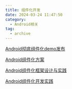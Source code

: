 ```yaml
---
title: 组件化开发
date: 2024-03-24 11:47:50
category:
  - Android相关
tag:
  - archive
---
```

[Android彻底组件化demo发布](https://www.jianshu.com/p/59822a7b2fad)

[Android组件化方案](https://blog.csdn.net/guiying712/article/details/55213884)

 [Android组件化框架设计与实践](https://www.cnblogs.com/cr330326/p/8419899.html)

[Android组件化开发实践](https://www.jianshu.com/p/186fa07fc48a)
